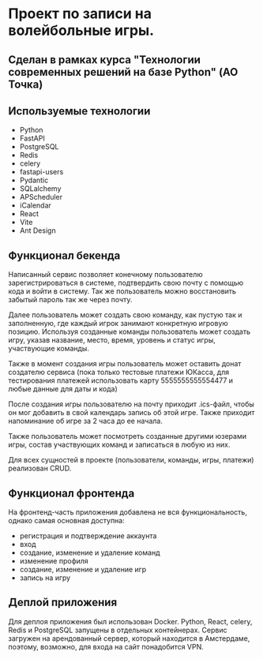 # Проект по записи на волейбольные игры.
## Сделан в рамках курса "Технологии современных решений на базе Python" (АО Точка)

## Используемые технологии
- Python
- FastAPI
- PostgreSQL
- Redis
- celery
- fastapi-users
- Pydantic
- SQLalchemy
- APScheduler
- iCalendar
- React
- Vite
- Ant Design

## Функционал бекенда 
Написанный сервис позволяет конечному пользователю зарегистрироваться в системе, подтвердить свою почту с помощью кода и войти в систему.
Так же пользователь можно восстановить забытый пароль так же через почту.

Далее пользователь может создать свою команду, как пустую так и заполненную, где каждый игрок занимают конкретную игровую позицию.
Используя созданные команды пользователь может создать игру, указав название, место, время, уровень и статус игры, участвующие команды.

Также в момент создания игры пользователь может оставить донат создателю сервиса (пока только тестовые платежи ЮКасса, для тестирования платежей использовать карту 5555555555554477 и любые данные для даты и кода)

После создания игры пользователю на почту приходит .ics-файл, чтобы он мог добавить в свой календарь запись об этой игре. Также приходит напоминание об игре за 2 часа до ее начала.

Также пользователь может посмотреть созданные другими юзерами игры, состав участвующих команд и записаться в любую из них.

Для всех сущностей в проекте (пользователи, команды, игры, платежи) реализован CRUD.

## Функционал фронтенда
На фронтенд-часть приложения добавлена не вся функциональность, однако самая основная доступна:
- регистрация и подтверждение аккаунта
- вход
- создание, изменение и удаление команд
- изменение профиля
- создание, изменение и удаление игр 
- запись на игру

## Деплой приложения
Для деплоя приложения был использован Docker. Python, React, celery, Redis и PostgreSQL запущены в отдельных контейнерах. Сервис загружен на арендованный сервер, который находится в Амстердаме, поэтому, возможно, для входа на сайт понадобится VPN.